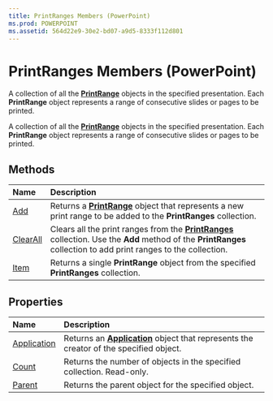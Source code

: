 ```yaml
---
title: PrintRanges Members (PowerPoint)
ms.prod: POWERPOINT
ms.assetid: 564d22e9-30e2-bd07-a9d5-8333f112d801
---
```



# PrintRanges Members (PowerPoint)
A collection of all the  **[PrintRange](printrange-object-powerpoint.md)** objects in the specified presentation. Each **PrintRange** object represents a range of consecutive slides or pages to be printed.

A collection of all the  **[PrintRange](printrange-object-powerpoint.md)** objects in the specified presentation. Each **PrintRange** object represents a range of consecutive slides or pages to be printed.


## Methods



|**Name**|**Description**|
|:-----|:-----|
|[Add](printranges-add-method-powerpoint.md)|Returns a  **[PrintRange](printrange-object-powerpoint.md)** object that represents a new print range to be added to the **PrintRanges** collection.|
|[ClearAll](printranges-clearall-method-powerpoint.md)|Clears all the print ranges from the  **[PrintRanges](printranges-object-powerpoint.md)** collection. Use the **Add** method of the **PrintRanges** collection to add print ranges to the collection.|
|[Item](printranges-item-method-powerpoint.md)|Returns a single  **PrintRange** object from the specified **PrintRanges** collection.|

## Properties



|**Name**|**Description**|
|:-----|:-----|
|[Application](printranges-application-property-powerpoint.md)|Returns an  **[Application](application-object-powerpoint.md)** object that represents the creator of the specified object.|
|[Count](printranges-count-property-powerpoint.md)|Returns the number of objects in the specified collection. Read-only.|
|[Parent](printranges-parent-property-powerpoint.md)|Returns the parent object for the specified object.|

